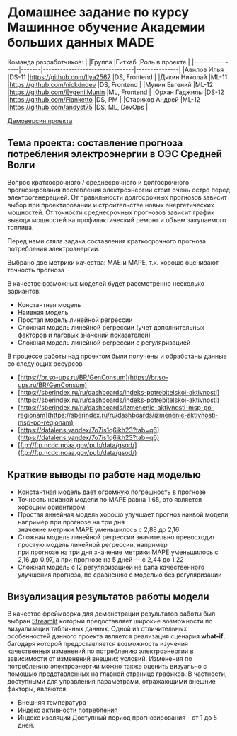 # Домашнее задание по курсу Машинное обучение Академии больших данных MADE

Команда разработчиков:
|                |Группа |Гитхаб                          |Роль в проекте |
|----------------|-------|--------------------------------|---------------|
|Авилов Илья     |DS-11  |https://github.com/Ilya2567     |DS, Frontend   |
|Дякин Николай   |ML-11  |https://github.com/nickdndev    |DS, Frontend   |
|Мунин Евгений   |ML-12  |https://github.com/EvgeniiMunin |ML, Frontend   |
|Орхан Гаджилы   |DS-12  |https://github.com/Fianketto    |DS, PM         |
|Стариков Андрей |ML-12  |https://github.com/andyst75     |DS, ML, DevOps |

[Демоверсия проекта](https://share.streamlit.io/andyst75/energyforecast/main/energy_app.py)

## Тема проекта: составление прогноза потребления электроэнергии в ОЭС Средней Волги

Вопрос краткосрочного / среднесрочного и долгосрочного прогнозирования постебления электроэнергии стоит очень остро перед электрогенерацией. От правильности долгосрочных прогнозов зависит выбор при проектировании и строительстве новых энергетических мощностей. От точности среднесрочных прогнозов зависит график вывода мощностей на профилактический ремонт и объем закупаемого топлива.

Перед нами стяла задача составления краткосрочного прогноза потребления электроэнергии.

Выбрано две метрики качества: MAE и MAPE, т.к. хорошо оценивают точность прогноза

В качестве возможных моделей будет рассмотренно несколько вариантов:

-  Константная модель
-  Наивная модель
-  Простая модель линейной регрессии
-  Сложная модель линейной регрессии (учет дополнительных факторов и лаговых значений показателей)
-  Сложная модель линейной регрессии с регуляризацией

В процессе работы над проектом были получены и обработаны данные со следующих ресурсов:
-  [https://br.so-ups.ru/BR/GenConsum](https://br.so-ups.ru/BR/GenConsum)
-  [https://sberindex.ru/ru/dashboards/indeks-potrebitelskoi-aktivnosti](https://sberindex.ru/ru/dashboards/indeks-potrebitelskoi-aktivnosti)
-  [https://sberindex.ru/ru/dashboards/izmenenie-aktivnosti-msp-po-regionam](https://sberindex.ru/ru/dashboards/izmenenie-aktivnosti-msp-po-regionam)
-  [https://datalens.yandex/7o7is1q6ikh23?tab=q6](https://datalens.yandex/7o7is1q6ikh23?tab=q6)
-  [ftp://ftp.ncdc.noaa.gov/pub/data/gsod/](ftp://ftp.ncdc.noaa.gov/pub/data/gsod/)

## Краткие выводы по работе над моделью

-  Константная модель дает огромную погрешность в прогнозе
-  Точность наивной модели по MAPE равна 1.65, это является хорошим ориентиром
-  Простая линейная модель хорошо улучшает прогноз наивой модели, например при прогнозе на три дня  
   значение метрики MAPE уменьшилось с 2,88 до 2,16
-  Сложная модель линейной регрессии значительно превосходит простую модель линейной регрессии, например  
   при прогнозе на три дня значение метрики MAPE уменьшилось с 2,16 до 0,97, а при прогнозе на 5 дней — с 2,44 до 1,22
-  Сложная модель с l2 регуляризацией не дала качественного улучшения прогноза, по сравнению с моделью без регуляризации

## Визуализация результатов работы модели
В качестве фреймворка для демонстрации результатов работы был выбран [Streamlit](https://www.streamlit.io/) который предоставляет широкие возможности по визуализации табличных данных.
Одной из отличительных особенностей данного проекта является реализация сценария **what-if**, багодаря которой предоставляется возможность изучения качественных изменений по потреблению электроэнергии в зависимости от изменений внешних условий. Изменения по потреблению электроэнергии можно также оценить визуально с помощью представленных на главной странице графиков. В частности, доступными для управления параметрами, отражающими внешние факторы, являются:
- Внешняя температура
- Индекс активности потребления
- Индекс изоляции
Доступный период прогнозирования - от 1 до 5 дней.
